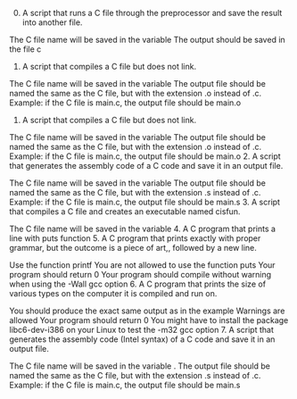 0. A script that runs a C file through the preprocessor and save the result into another file.

The C file name will be saved in the variable 
The output should be saved in the file c
1. A script that compiles a C file but does not link.

The C file name will be saved in the variable 
The output file should be named the same as the C file, but with the extension .o instead of .c.
Example: if the C file is main.c, the output file should be main.o
1. A script that compiles a C file but does not link.

The C file name will be saved in the variable 
The output file should be named the same as the C file, but with the extension .o instead of .c.
Example: if the C file is main.c, the output file should be main.o
2. A  script that generates the assembly code of a C code and save it in an output file.

The C file name will be saved in the variable 
The output file should be named the same as the C file, but with the extension .s instead of .c.
Example: if the C file is main.c, the output file should be main.s
3. A script that compiles a C file and creates an executable named cisfun.

The C file name will be saved in the variable 
4. A C program that prints a line with puts function
5. A C program that prints exactly with proper grammar, but the outcome is a piece of art,, followed by a new line.

Use the function printf
You are not allowed to use the function puts
Your program should return 0
Your program should compile without warning when using the -Wall gcc option
6. A C program that prints the size of various types on the computer it is compiled and run on.

You should produce the exact same output as in the example
Warnings are allowed
Your program should return 0
You might have to install the package libc6-dev-i386 on your Linux to test the -m32 gcc option
7. A script that generates the assembly code (Intel syntax) of a C code and save it in an output file.

The C file name will be saved in the variable .
The output file should be named the same as the C file, but with the extension .s instead of .c.
Example: if the C file is main.c, the output file should be main.s

